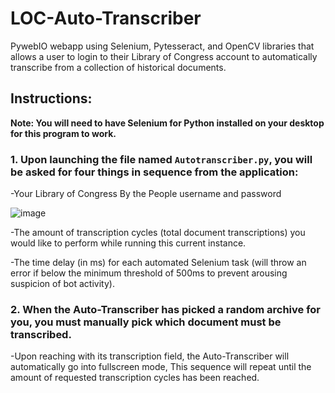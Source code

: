 # LOC-Auto-Transcriber
PywebIO webapp using Selenium, Pytesseract, and OpenCV libraries that allows a user to login to their Library of Congress account to automatically transcribe from a collection of historical documents.

## Instructions:

**Note: You will need to have Selenium for Python installed on your desktop for this program to work.**

### 1. Upon launching the file named `Autotranscriber.py`, you will be asked for four things in sequence from the application:

-Your Library of Congress By the People username and password

![image](https://user-images.githubusercontent.com/90420976/212444545-17365104-f0e1-49e4-8d97-55d6693d066a.png)


-The amount of transcription cycles (total document transcriptions) you would like to perform while running this current instance.

-The time delay (in ms) for each automated Selenium task (will throw an error if below the minimum threshold of
500ms to prevent arousing suspicion of bot activity).

### 2. When the Auto-Transcriber has picked a random archive for you, you must manually pick which document must be transcribed. 

-Upon reaching  with its transcription field, the Auto-Transcriber will automatically go into fullscreen mode,   This sequence will repeat until the amount of requested transcription cycles has been reached.





